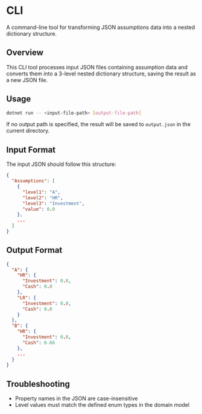 # CLI

A command-line tool for transforming JSON assumptions data into a nested dictionary structure.

## Overview

This CLI tool processes input JSON files containing assumption data and converts them into a 3-level nested dictionary structure, saving the result as a new JSON file.

## Usage

```bash
dotnet run -- <input-file-path> [output-file-path]
```

If no output path is specified, the result will be saved to `output.json` in the current directory.

## Input Format

The input JSON should follow this structure:

```json
{
  "Assumptions": [
    {
      "level1": "A",
      "level2": "HR",
      "level3": "Investment",
      "value": 0.0
    },
    ...
  ]
}
```

## Output Format

```json
{
  "A": {
    "HR": {
      "Investment": 0.0,
      "Cash": 0.0
    },
    "LR": {
      "Investment": 0.0,
      "Cash": 0.0
    }
  },
  "B": {
    "HR": {
      "Investment": 0.0,
      "Cash": 6.66
    },
    ...
  }
}
```

## Troubleshooting

- Property names in the JSON are case-insensitive
- Level values must match the defined enum types in the domain model